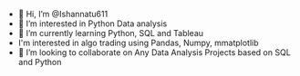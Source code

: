 - 👋 Hi, I’m @Ishannatu611
- 👀 I’m interested in Python Data analysis
- 🌱 I’m currently learning Python, SQL and Tableau
- I'm interested in algo trading using Pandas, Numpy, mmatplotlib
- 💞️ I’m looking to collaborate on Any Data Analysis Projects based on SQL and Python

<!---
Ishannatu611/Ishannatu611 is a ✨ special ✨ repository because its `README.md` (this file) appears on your GitHub profile.
You can click the Preview link to take a look at your changes.
--->
